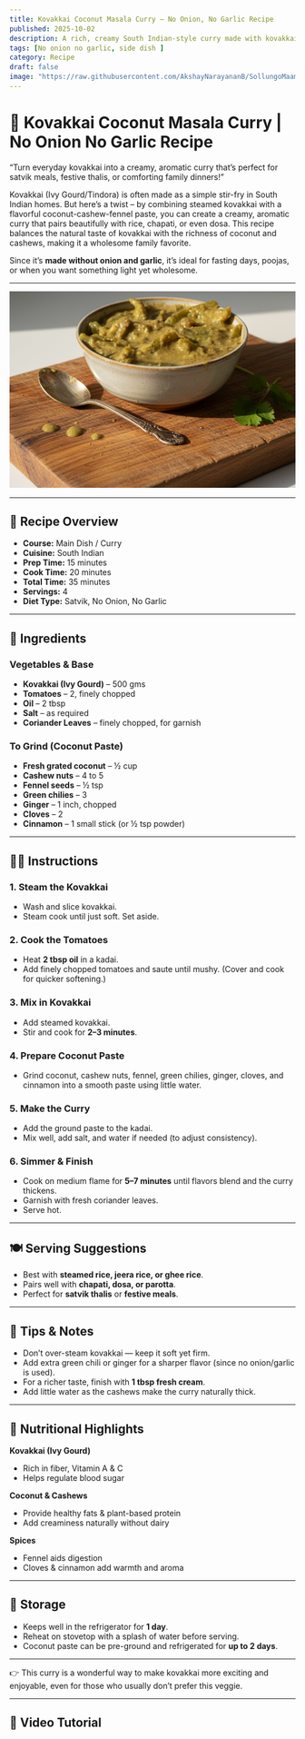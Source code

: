 ```yaml
---
title: Kovakkai Coconut Masala Curry – No Onion, No Garlic Recipe  
published: 2025-10-02  
description: A rich, creamy South Indian-style curry made with kovakkai, coconut, cashews, and aromatic spices — a wholesome satvik dish without onion or garlic!  
tags: [No onion no garlic, side dish ]  
category: Recipe  
draft: false  
image: "https://raw.githubusercontent.com/AkshayNarayananB/SollungoMaami/master/images/kovakkai_coconut_masala.png" 
---
```


# 🥥 Kovakkai Coconut Masala Curry | No Onion No Garlic Recipe  

“Turn everyday kovakkai into a creamy, aromatic curry that’s perfect for satvik meals, festive thalis, or comforting family dinners!” 

Kovakkai (Ivy Gourd/Tindora) is often made as a simple stir-fry in South Indian homes. But here’s a twist – by combining steamed kovakkai with a flavorful coconut-cashew-fennel paste, you can create a creamy, aromatic curry that pairs beautifully with rice, chapati, or even dosa. This recipe balances the natural taste of kovakkai with the richness of coconut and cashews, making it a wholesome family favorite.

Since it’s **made without onion and garlic**, it’s ideal for fasting days, poojas, or when you want something light yet wholesome.  

---
![Kovakkai Coconut Masala](https://raw.githubusercontent.com/AkshayNarayananB/SollungoMaami/master/images/kovakkai_coconut_masala.png)

---

## 📌 Recipe Overview  

- **Course:** Main Dish / Curry  
- **Cuisine:** South Indian  
- **Prep Time:** 15 minutes  
- **Cook Time:** 20 minutes  
- **Total Time:** 35 minutes  
- **Servings:** 4  
- **Diet Type:** Satvik, No Onion, No Garlic

---

## 🛒 Ingredients  

### Vegetables & Base  
- **Kovakkai (Ivy Gourd)** – 500 gms  
- **Tomatoes** – 2, finely chopped  
- **Oil** – 2 tbsp  
- **Salt** – as required  
- **Coriander Leaves** – finely chopped, for garnish  

### To Grind (Coconut Paste)  
- **Fresh grated coconut** – ½ cup  
- **Cashew nuts** – 4 to 5  
- **Fennel seeds** – ½ tsp  
- **Green chilies** – 3  
- **Ginger** – 1 inch, chopped  
- **Cloves** – 2  
- **Cinnamon** – 1 small stick (or ½ tsp powder)  

---

## 👩‍🍳 Instructions  

### 1. Steam the Kovakkai  
- Wash and slice kovakkai.  
- Steam cook until just soft. Set aside.  

### 2. Cook the Tomatoes  
- Heat **2 tbsp oil** in a kadai.  
- Add finely chopped tomatoes and saute until mushy. (Cover and cook for quicker softening.)  

### 3. Mix in Kovakkai  
- Add steamed kovakkai.  
- Stir and cook for **2–3 minutes**.  

### 4. Prepare Coconut Paste  
- Grind coconut, cashew nuts, fennel, green chilies, ginger, cloves, and cinnamon into a smooth paste using little water.  

### 5. Make the Curry  
- Add the ground paste to the kadai.  
- Mix well, add salt, and water if needed (to adjust consistency).  

### 6. Simmer & Finish  
- Cook on medium flame for **5–7 minutes** until flavors blend and the curry thickens.  
- Garnish with fresh coriander leaves.  
- Serve hot.  

---

## 🍽️ Serving Suggestions  

- Best with **steamed rice, jeera rice, or ghee rice**.  
- Pairs well with **chapati, dosa, or parotta**.  
- Perfect for **satvik thalis** or **festive meals**.  

---

## 🌟 Tips & Notes  

- Don’t over-steam kovakkai — keep it soft yet firm.  
- Add extra green chili or ginger for a sharper flavor (since no onion/garlic is used).  
- For a richer taste, finish with **1 tbsp fresh cream**.  
- Add little water as the cashews make the curry naturally thick.  

---

## 🥦 Nutritional Highlights  

**Kovakkai (Ivy Gourd)**  
- Rich in fiber, Vitamin A & C  
- Helps regulate blood sugar  

**Coconut & Cashews**  
- Provide healthy fats & plant-based protein  
- Add creaminess naturally without dairy  

**Spices**  
- Fennel aids digestion  
- Cloves & cinnamon add warmth and aroma  

---

## 🥡 Storage  

- Keeps well in the refrigerator for **1 day**.  
- Reheat on stovetop with a splash of water before serving.  
- Coconut paste can be pre-ground and refrigerated for **up to 2 days**.  

---

👉 This curry is a wonderful way to make kovakkai more exciting and enjoyable, even for those who usually don’t prefer this veggie.

---

## 🎥 Video Tutorial  

 
